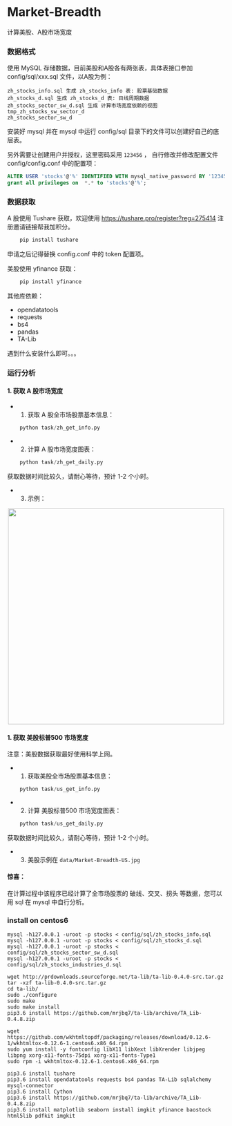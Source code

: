 # Market-Breadth

计算美股、A股市场宽度

### 数据格式
使用 MySQL 存储数据，目前美股和A股各有两张表，具体表接口参加 config/sql/xxx.sql 文件，以A股为例：
```
zh_stocks_info.sql 生成 zh_stocks_info 表: 股票基础数据
zh_stocks_d.sql 生成 zh_stocks_d 表: 日线周期数据
zh_stocks_sector_sw_d.sql 生成 计算市场宽度依赖的视图
tmp_zh_stocks_sw_sector_d 
zh_stocks_sector_sw_d
```

安装好 mysql 并在 mysql 中运行 config/sql 目录下的文件可以创建好自己的底层表。

另外需要让创建用户并授权，这里密码采用 `123456` ， 自行修改并修改配置文件 config/config.conf 中的配置项：
```SQL
ALTER USER 'stocks'@'%' IDENTIFIED WITH mysql_native_password BY '123456';
grant all privileges on  *.* to 'stocks'@'%';
```

### 数据获取
A 股使用 Tushare 获取，欢迎使用 https://tushare.pro/register?reg=275414 注册邀请链接帮我加积分。
```python 
    pip install tushare
```
申请之后记得替换 config.conf 中的 token 配置项。

美股使用 yfinance 获取：
```python 
    pip install yfinance
```
其他库依赖：
+ opendatatools
+ requests
+ bs4
+ pandas
+ TA-Lib

遇到什么安装什么即可。。。

### 运行分析
#### 1. 获取 A 股市场宽度
+ 1. 获取 A 股全市场股票基本信息：
```python   
    python task/zh_get_info.py
```
+ 2. 计算 A 股市场宽度图表：
```python   
    python task/zh_get_daily.py
```
获取数据时间比较久，请耐心等待，预计 1-2 个小时。
+ 3. 示例：
<div align="center">
	<img src="./data/Market-Breadth-ZH-SW.jpg" width="500">
</div>

#### 1. 获取 美股标普500 市场宽度
注意：美股数据获取最好使用科学上网。
+ 1. 获取美股全市场股票基本信息：
```python   
    python task/us_get_info.py
```
+ 2. 计算 美股标普500 市场宽度图表：
```python   
    python task/us_get_daily.py
```
获取数据时间比较久，请耐心等待，预计 1-2 个小时。
+ 3. 美股示例在 `data/Market-Breadth-US.jpg`

#### 惊喜：
在计算过程中该程序已经计算了全市场股票的 破线、交叉、拐头 等数据，您可以用 sql 在 mysql 中自行分析。

### install on centos6

    mysql -h127.0.0.1 -uroot -p stocks < config/sql/zh_stocks_info.sql
    mysql -h127.0.0.1 -uroot -p stocks < config/sql/zh_stocks_d.sql
    mysql -h127.0.0.1 -uroot -p stocks < config/sql/zh_stocks_sector_sw_d.sql
    mysql -h127.0.0.1 -uroot -p stocks < config/sql/zh_stocks_industries_d.sql

    wget http://prdownloads.sourceforge.net/ta-lib/ta-lib-0.4.0-src.tar.gz
    tar -xzf ta-lib-0.4.0-src.tar.gz
    cd ta-lib/
    sudo ./configure
    sudo make
    sudo make install
    pip3.6 install https://github.com/mrjbq7/ta-lib/archive/TA_Lib-0.4.8.zip

    wget https://github.com/wkhtmltopdf/packaging/releases/download/0.12.6-1/wkhtmltox-0.12.6-1.centos6.x86_64.rpm
    sudo yum install -y fontconfig libX11 libXext libXrender libjpeg libpng xorg-x11-fonts-75dpi xorg-x11-fonts-Type1
    sudo rpm -i wkhtmltox-0.12.6-1.centos6.x86_64.rpm

    pip3.6 install tushare
    pip3.6 install opendatatools requests bs4 pandas TA-Lib sqlalchemy mysql-connector
    pip3.6 install Cython
    pip3.6 install https://github.com/mrjbq7/ta-lib/archive/TA_Lib-0.4.8.zip
    pip3.6 install matplotlib seaborn install imgkit yfinance baostock html5lib pdfkit imgkit
